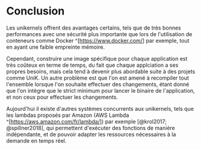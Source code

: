 # Conclusion

Les unikernels offrent des avantages certains, tels que de très bonnes
performances avec une sécurité plus importante que lors de l'utilisation de
conteneurs comme Docker ^[https://www.docker.com/] par exemple, tout en ayant
une faible empreinte mémoire.

Cependant, construire une image spécifique pour chaque application est très
coûteux en terme de temps, du fait que chaque applciation a ses propres besoins,
mais cela tend à devenir plus abordable suite à des projets comme UniK. Un autre
problème est que l'on est amené à recompiler tout l'ensemble lorsque l'on
souhaite effectuer des changements, étant donné que l'on intègre que le strict
minimum pour lancer le binaire de l'application, et non ceux pour effectuer les
changements.
  
Aujourd'hui il existe d'autres systèmes concurrents aux unikernels, tels que les
lambdas proposés par Amazon (AWS Lambda ^[https://aws.amazon.com/fr/lambda/])
par exemple [@krol2017; @spillner2018], qui permettent d'exécuter des fonctions
de manière indépendante, et de pouvoir adapter les ressources nécessaires à la
demande en temps réel.
